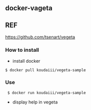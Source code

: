 docker-vageta
----

## REF

https://github.com/tsenart/vegeta

### How to install

* install docker

```
$ docker pull koudaiii/vegeta-sample
```

### Use

```
 $ docker run koudaiii/vegeta-sample
```

* display help in vegeta
